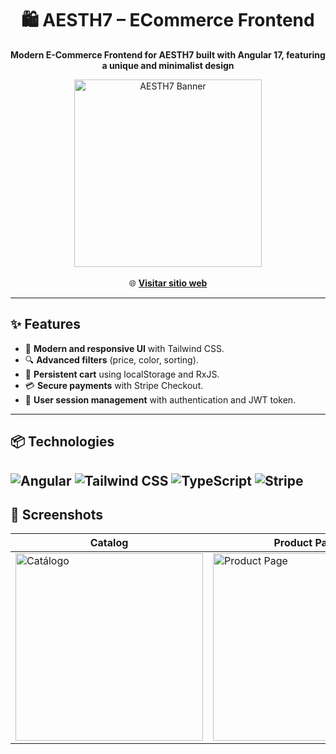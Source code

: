 <h1 align="center">
  🛍️ AESTH7 – ECommerce Frontend
</h1>

<p align="center">
  <b>Modern E-Commerce Frontend for AESTH7 built with Angular 17, featuring a unique and minimalist design</b>
</p>

<p align="center">
  <img src="https://res.cloudinary.com/duhwn48mc/image/upload/v1754939040/AESTH777_hckfkc.png" alt="AESTH7 Banner" width="300"/><br/><br/>
  🌐 <a href="https://aesth7.com" target="_blank" rel="noopener noreferrer"><b>Visitar sitio web</b></a>
</p>

---

## ✨ Features

- 🎨 **Modern and responsive UI** with Tailwind CSS.
- 🔍 **Advanced filters** (price, color, sorting).
- 🛒 **Persistent cart** using localStorage and RxJS.
- 💳 **Secure payments** with Stripe Checkout.
- 👤 **User session management** with authentication and JWT token.

---

## 📦 Technologies
![Angular](https://img.shields.io/badge/Angular-17-red?style=for-the-badge&logo=angular&logoColor=white)
![Tailwind CSS](https://img.shields.io/badge/Tailwind_CSS-3-blue?style=for-the-badge&logo=tailwind-css&logoColor=white)
![TypeScript](https://img.shields.io/badge/TypeScript-5-blue?style=for-the-badge&logo=typescript&logoColor=white)
![Stripe](https://img.shields.io/badge/Stripe-Pagos-blueviolet?style=for-the-badge&logo=stripe&logoColor=white)
---

## 📸 Screenshots

<div align="center">

| Catalog                       | Product Page               |
|-------------------------------|----------------------------|
| <img src="https://res.cloudinary.com/duhwn48mc/image/upload/v1754936880/Cata%CC%81logo_ifszeg.png" alt="Catálogo" width="300"/> | <img src="https://res.cloudinary.com/duhwn48mc/image/upload/v1754937604/Producto_eschid.png" alt="Product Page" width="300"/> |

</div>

